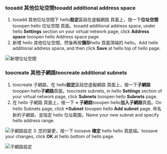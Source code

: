 ### <a name="tooadd-additional-address-space"></a><span data-ttu-id="6bd11-101">tooadd 其他位址空間</span><span class="sxs-lookup"><span data-stu-id="6bd11-101">tooadd additional address space</span></span>

1. <span data-ttu-id="6bd11-102">tooadd 其他位址空間下 hello**設定**區段在虛擬網路 頁面上，按一下**位址空間**tooopen hello 位址空間 頁面。</span><span class="sxs-lookup"><span data-stu-id="6bd11-102">tooadd additional address space, under hello **Settings** section on your virtual network page, click **Address space** tooopen hello Address space page.</span></span>
2. <span data-ttu-id="6bd11-103">新增 hello 其他位址空間，然後再按**儲存**hello 頁面頂端的 hello。</span><span class="sxs-lookup"><span data-stu-id="6bd11-103">Add hello additional address space, and then click **Save** at hello top of hello page.</span></span>

  ![新增位址空間](./media/vpn-gateway-additional-address-space-include/address_space.png)

### <a name="toocreate-additional-subnets"></a><span data-ttu-id="6bd11-105">toocreate 其他子網路</span><span class="sxs-lookup"><span data-stu-id="6bd11-105">toocreate additional subnets</span></span>

1. <span data-ttu-id="6bd11-106">toocreate 子網路，在 hello**設定**區段您虛擬網路 頁面上，按一下**子網路**tooopen hello**子網路**頁面。</span><span class="sxs-lookup"><span data-stu-id="6bd11-106">toocreate subnets, in hello **Settings** section of your virtual network page, click **Subnets** tooopen hello **Subnets** page.</span></span> 
2. <span data-ttu-id="6bd11-107">在 hello 子網路 頁面上，按一下  **+ 子網路**tooopen hello**加入子網路**頁面。</span><span class="sxs-lookup"><span data-stu-id="6bd11-107">On hello Subnets page, click **+Subnet** tooopen hello **Add subnet** page.</span></span> <span data-ttu-id="6bd11-108">命名新的子網路，並指定 hello 位址範圍。</span><span class="sxs-lookup"><span data-stu-id="6bd11-108">Name your new subnet and specify hello address range.</span></span>

  ![子網路設定](./media/vpn-gateway-additional-address-space-include/add_subnet.png)
3. <span data-ttu-id="6bd11-110">您的變更，按一下 toosave **確定** hello hello 頁底端。</span><span class="sxs-lookup"><span data-stu-id="6bd11-110">toosave your changes, click **OK** at hello bottom of hello page.</span></span>

  ![子網路設定](./media/vpn-gateway-additional-address-space-include/ok.png)